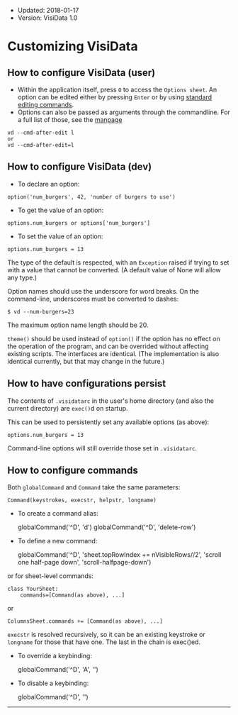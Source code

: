 - Updated: 2018-01-17
- Version: VisiData 1.0

# Customizing VisiData

## How to configure VisiData (user)

- Within the application itself, press `O` to access the `Options sheet`. An option can be edited either by pressing `Enter` or by using [standard editing commands]().
- Options can also be passed as arguments through the commandline. For a full list of those, see the [manpage](/man)

~~~
vd --cmd-after-edit l
or
vd --cmd-after-edit=l
~~~


## How to configure VisiData (dev)

- To declare an option:

~~~
option('num_burgers', 42, 'number of burgers to use')
~~~

- To get the value of an option:

~~~
options.num_burgers or options['num_burgers']
~~~

- To set the value of an option:

~~~
options.num_burgers = 13
~~~

The type of the default is respected, with an `Exception` raised if trying to set with a value that cannot be converted.  (A default value of None will allow any type.)

Option names should use the underscore for word breaks.  On the command-line, underscores must be converted to dashes:

~~~
$ vd --num-burgers=23
~~~

The maximum option name length should be 20.

`theme()` should be used instead of `option()` if the option has no effect on the operation of the program, and can be overrided without affecting existing scripts.  The interfaces are identical.  (The implementation is also identical currently, but that may change in the future.)

## How to have configurations persist


The contents of `.visidatarc` in the user's home directory (and also the current directory) are `exec()`d on startup.

This can be used to persistently set any available options (as above):

~~~
options.num_burgers = 13
~~~

Command-line options will still override those set in `.visidatarc`.

## How to configure commands

Both `globalCommand` and `Command` take the same parameters:

    Command(keystrokes, execstr, helpstr, longname)

- To create a command alias:

    globalCommand('^D', 'd')
    globalCommand('^D', 'delete-row')

- To define a new command:

    globalCommand('^D', 'sheet.topRowIndex += nVisibleRows//2', 'scroll one half-page down', 'scroll-halfpage-down')

or for sheet-level commands:

    class YourSheet:
        commands=[Command(as above), ...]

or

    ColumnsSheet.commands += [Command(as above), ...]

`execstr` is resolved recursively, so it can be an existing keystroke or `longname` for those that have one.  The last in the chain is exec()ed.

- To override a keybinding:

    globalCommand('^D', 'A', '')

- To disable a keybinding:

    globalCommand('^D', '')

---
